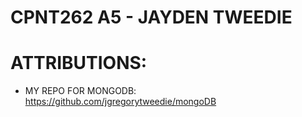 # CPNT262 A5 - JAYDEN TWEEDIE

# ATTRIBUTIONS: 
- MY REPO FOR MONGODB: https://github.com/jgregorytweedie/mongoDB